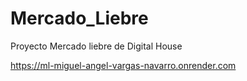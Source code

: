 # Mercado_Liebre
Proyecto Mercado liebre de Digital House

https://ml-miguel-angel-vargas-navarro.onrender.com
